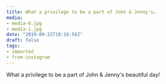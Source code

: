 ```yaml
---
title: What a privilege to be a part of John & Jenny's…
media:
- media-0.jpg
- media-1.jpg
date: "2019-09-22T18:16:56Z"
draft: false
tags:
- imported
- from-instagram
---
```

What a privilege to be a part of John & Jenny's beautiful day\!
